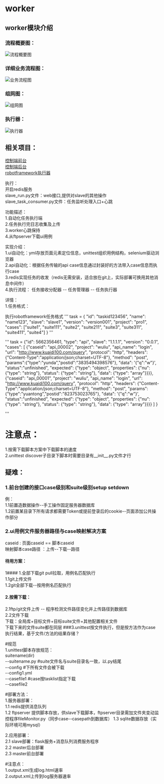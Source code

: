 # worker
## worker模块介绍
### 流程概要图：
![流程概要图](https://github.com/yangjianj/worker/blob/master/doc/worker.jpg)
### 详细业务流程图：
![业务流程图](https://github.com/yangjianj/worker/blob/master/doc/业务流程图.jpg)
### 组网图：
![组网图](https://github.com/yangjianj/worker/blob/master/doc/组网图.jpg)
### 执行器：
![执行器](https://github.com/yangjianj/worker/blob/master/doc/任务执行器.jpg)

## 相关项目：   
[控制端前台](https://github.com/yangjianj/autotest_ui)   
[控制端后台](https://github.com/yangjianj/django_web)   
[robotframework执行器](https://github.com/yangjianj/ui-api-robotframework)    

执行：  
开启redis服务  
slave_run.py文件：web接口,提供对slave的其他操作  
slave_task_consumer.py文件：任务监听处理入口+心跳  

功能描述：    
1.自动化任务执行端    
2.任务执行完日志收集及上传    
3.worker心跳保持   
4.从ftpserver下载ui用例

实现介绍：   
1.ui自动化：yml存放页面元素定位信息，unittest组织用例结构，selenium驱动浏览器    
2.api自动化：根据任务传输的api case信息通过封装好的方法带入case信息而执行case    
3.redis实现任务的收发（redis无需安装，适合放在git上，实际部署可换用其他消息中间件）   
4.执行流程： 任务接收分配器 -- 任务管理器 -- 任务执行器    



详情：    
1.任务格式：  

执行robotframework任务格式
'''
task = {
        "id": "taskid123456",
        "name": "name123",
        "slave": "slave1",
        "version": "version001",
        "project": "pro1",
        "cases": ["suite1", "suite111", "suite2", "suite211", "suite3", "suite311", "suite411", "suite4"]
    }
'''

'''
    task = {"id": 5662356461,
            "type": "api",
            "slave": "1.1.1.1",
            "version": "0.0.1",
             "cases": [
                     {"caseid": "api_00002",  "project": "wuliu", "api_name": "login",
                      "url": "http://www.kuaidi100.com/query",
                      "protocol": "http", "headers": {"Content-Type":"application/json;charset=UTF-8"}, "method": "post",
                      "params":{"type":"yunda","postid":"3835494398576"},
                      "data": '{"q":"w"}',
                      "status":"unfinished",
                      "expected": {"type": "object",
                                   "properties": {"nu": {"type": "string"}, "status": {"type": "string"},
                                                  "data": {"type": "array"}}}},
                     {"caseid": "api_00001", "project": "wuliu", "api_name": "login",
                      "url": "http://www.kuaidi100.com/query",
                      "protocol": "http", "headers": {"Content-Type":"application/json;charset=UTF-8"}, "method": "post",
                      "params":{"type":"yuantong","postid":"823753023765"},
                      "data": '{"q":"w"}',
                      "status":"unfinished",
                      "expected": {"type": "object",
                                   "properties": {"nu": {"type": "string"}, "status": {"type": "string"},
                                                  "data": {"type": "array"}}}}
                 ]
                     }
    
'''

# 注意点：   
1.按需下载脚本方案中下载脚本的速度    
2.unittest discover子目录下脚本时需要目录有__init__.py文件才行   

## 疑难：
### 1.前台创建的接口case级别和suite级别setup  setdown    
例：  
1.1前置造数据操作--手工操作固定服务器数据库   
1.2前置某目录下所有请求都需要Token或提前登录后的cookie--页面添加公共操作部分   

### 2.ui用例文件服务器路径与case映射解决方案   
caseid : 页面caseid == 脚本caseid      
映射脚本case路径 ：上传--下载--路径    
#### 待用方案：  
1#### 1.全部下载git pull拉取，用例名匹配执行   
1.1git上传文件    
1.2git全部下载--按用例名匹配执行    
#### 2.按需下载：  
2.1ftp/git文件上传 -- 程序检测文件路径变化并上传路径到数据库    
2.2文件下载    
下载：全局库+目标文件+目标suite文件+其他配置相关文件    
下载下来的文件suite都在同层
###3.unittest按文件执行，但是按方法作为case执行结果，基于文件/方法的结果存储？      



#规范   
1.unittest脚本存放规范：   
suitename(dir)   
  --suitename.py  #suite文件名与suite目录名一致，以.py结尾    
  --config   #下所有文件会被下载    
    --config1.yml    
  --casefile1 #case按tasklist指定下载    
  --casefile2    
  
  
 #部署方法：    
 1.服务器部署：   
 1.1 redis提供消息队列    
 1.2 ftpserver 提供脚本存放，供slave下载脚本，ftpserver目录需加文件夹变动监控程序fileMonitor.py（同步case--casepath到数据库）
 1.3 sqlite数据存放（实际环境可用mysql）    
 
 2.应用部署：   
 2.1 slave部署：flask服务+消息队列消费服务程序    
 2.2 master后台部署    
 2.3 master前台部署     
 
#注意点：    
1.output.xml生成log.html速率   
2.output.xml上传到log服务器速率    